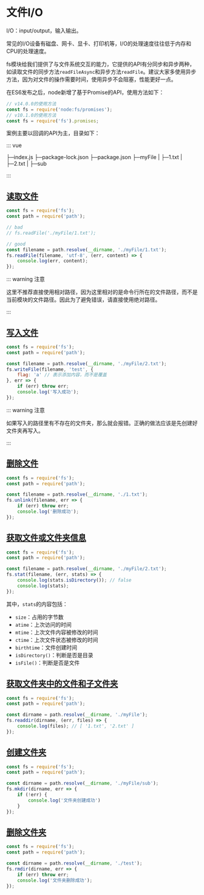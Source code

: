 # 文件I/O

I/O：input/output，输入输出。

常见的I/O设备有磁盘、网卡、显卡、打印机等，I/O的处理速度往往低于内存和CPU的处理速度。


fs模块给我们提供了与文件系统交互的能力，它提供的API有分同步和异步两种，如读取文件的同步方法`readFileAsync`和异步方法`readFile`。建议大家多使用异步方法，因为对文件的操作需要时间，使用异步不会阻塞，性能更好一点。

在ES6发布之后，node新增了基于Promise的API，使用方法如下：

```js
// v14.0.0的使用方法
const fs = require('node:fs/promises');
// v10.1.0的使用方法
const fs = require('fs').promises;
```

案例主要以回调的API为主，目录如下：

::: vue 

├─index.js
├─package-lock.json
├─package.json
├─myFile
|   ├─1.txt
|   ├─2.txt
|   ├─sub

:::

## [读取文件](http://nodejs.cn/api/fs.html#fsreadfilepath-options-callback)

```js
const fs = require('fs');
const path = require('path');

// bad
// fs.readFile('./myFile/1.txt');

// good
const filename = path.resolve(__dirname, './myFile/1.txt');
fs.readFile(filename, 'utf-8', (err, content) => {
    console.log(err, content);
});
```

::: warning 注意

这里不推荐直接使用相对路径，因为这里相对的是命令行所在的文件路径，而不是当前模块的文件路径。因此为了避免错误，请直接使用绝对路径。

:::

## [写入文件](http://nodejs.cn/api/fs.html#fswritefilefile-data-options-callback)

```js
const fs = require('fs');
const path = require('path');

const filename = path.resolve(__dirname, './myFile/2.txt');
fs.writeFile(filename, 'test', {
    flag: 'a' // 表示添加内容，而不是覆盖
}, err => {
    if (err) throw err;
    console.log('写入成功');
});
```

::: warning 注意

如果写入的路径里有不存在的文件夹，那么就会报错。正确的做法应该是先创建好文件夹再写入。

:::

## [删除文件](http://nodejs.cn/api/fs.html#fsunlinkpath-callback)

```js
const fs = require('fs');
const path = require('path');

const filename = path.resolve(__dirname, './1.txt');
fs.unlink(filename, err => {
	if (err) throw err;
    console.log('删除成功');
});
```

## [获取文件或文件夹信息](http://nodejs.cn/api/fs.html#fsstatpath-options-callback)

```js
const fs = require('fs');
const path = require('path');

const filename = path.resolve(__dirname, './myFile/2.txt');
fs.stat(filename, (err, stats) => {
    console.log(stats.isDirectory()); // false
    console.log(stats);
});
```

其中，`stats`的内容包括：

- `size`：占用的字节数
- `atime`：上次访问的时间
- `mtime`：上次文件内容被修改的时间
- `ctime`：上次文件状态被修改的时间
- `birthtime`：文件创建时间
- `isDirectory()`：判断是否是目录
- `isFile()`：判断是否是文件

## [获取文件夹中的文件和子文件夹](http://nodejs.cn/api/fs.html#fsreaddirpath-options-callback)

```js
const fs = require('fs');
const path = require('path');

const dirname = path.resolve(__dirname, './myFile');
fs.readdir(dirname, (err, files) => {
    console.log(files); // [ '1.txt', '2.txt' ]
});
```

## [创建文件夹](http://nodejs.cn/api/fs.html#fsmkdirpath-options-callback)

```js
const fs = require('fs');
const path = require('path');

const dirname = path.resolve(__dirname, './myFile/sub');
fs.mkdir(dirname, err => {
    if (!err) {
        console.log('文件夹创建成功')
    } 
});
```

## [删除文件夹](http://nodejs.cn/api/fs.html#fsrmdirpath-options-callback)

```js
const fs = require('fs');
const path = require('path');

const dirname = path.resolve(__dirname, './test');
fs.rmdir(dirname, err => {
	if (err) throw err;
    console.log('文件夹删除成功');
});
```


